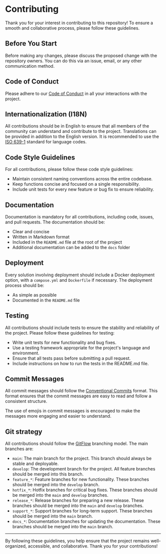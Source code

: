 # Contributing

Thank you for your interest in contributing to this repository! To ensure a smooth and collaborative process, please follow these guidelines.

## Before You Start

Before making any changes, please discuss the proposed change with the repository owners. You can do this via an issue, email, or any other communication method.

## Code of Conduct

Please adhere to our [Code of Conduct](./CODE_OF_CONDUCT.md) in all your interactions with the project.

## Internationalization (I18N)

All contributions should be in English to ensure that all members of the community can understand and contribute to the project. Translations can be provided in addition to the English version. It is recommended to use the [ISO 639-1](https://en.wikipedia.org/wiki/List_of_ISO_639-1_codes) standard for language codes.

## Code Style Guidelines

For all contributions, please follow these code style guidelines:

- Maintain consistent naming conventions across the entire codebase.
- Keep functions concise and focused on a single responsibility.
- Include unit tests for every new feature or bug fix to ensure reliability.

## Documentation

Documentation is mandatory for all contributions, including code, issues, and pull requests. The documentation should be:

- Clear and concise
- Written in Markdown format
- Included in the `README.md` file at the root of the project
- Additional documentation can be added to the `docs` folder

## Deployment

Every solution involving deployment should include a Docker deployment option, with a `compose.yml` and `Dockerfile` if necessary. The deployment process should be:

- As simple as possible
- Documented in the `README.md` file

## Testing

All contributions should include tests to ensure the stability and reliability of the project. Please follow these guidelines for testing:

- Write unit tests for new functionality and bug fixes.
- Use a testing framework appropriate for the project's language and environment.
- Ensure that all tests pass before submitting a pull request.
- Include instructions on how to run the tests in the README.md file.

## Commit Messages

All commit messages should follow the [Conventional Commits](https://www.conventionalcommits.org/en/v1.0.0/) format. This format ensures that the commit messages are easy to read and follow a consistent structure.

The use of emojis in commit messages is encouraged to make the messages more engaging and easier to understand.

## Git strategy

All contributions should follow the [GitFlow](https://www.atlassian.com/git/tutorials/comparing-workflows/gitflow-workflow) branching model. The main branches are:

- `main`: The main branch for the project. This branch should always be stable and deployable.
- `develop`: The development branch for the project. All feature branches should be merged into this branch.
- `feature_*`: Feature branches for new functionality. These branches should be merged into the `develop` branch.
- `hotfix_*`: Hotfix branches for critical bug fixes. These branches should be merged into the `main` and `develop` branches.
- `release_*`: Release branches for preparing a new release. These branches should be merged into the `main` and `develop` branches.
- `support_*`: Support branches for long-term support. These branches should be merged into the `main` branch.
- `docs_*`: Documentation branches for updating the documentation. These branches should be merged into the `main` branch.

---

By following these guidelines, you help ensure that the project remains well-organized, accessible, and collaborative. Thank you for your contributions!
